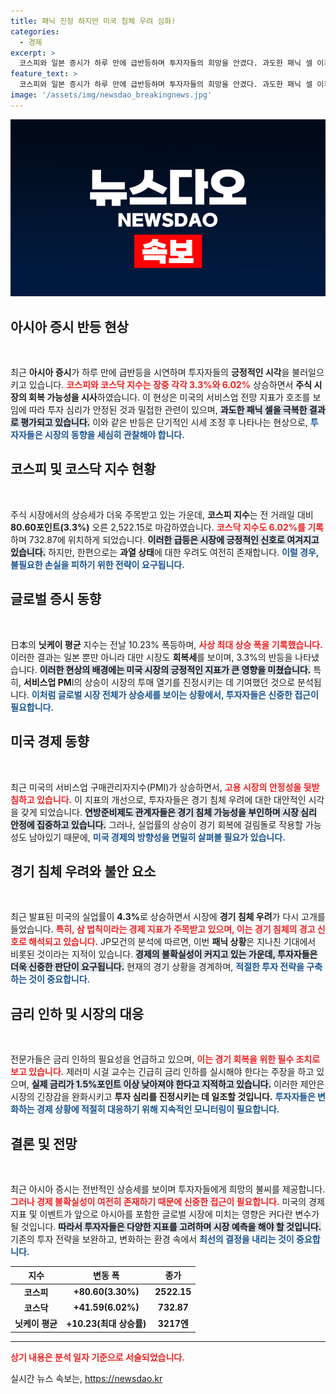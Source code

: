```yaml
---
title: 패닉 진정 하지만 미국 침체 우려 심화!
categories:
  - 경제
excerpt: >
  코스피와 일본 증시가 하루 만에 급반등하며 투자자들의 희망을 안겼다. 과도한 패닉 셀 이후 등장한 긍정적인 미국 경제 지표가 글로벌 시장을 안정시키는 데 큰 역할을 했다.
feature_text: >
  코스피와 일본 증시가 하루 만에 급반등하며 투자자들의 희망을 안겼다. 과도한 패닉 셀 이후 등장한 긍정적인 미국 경제 지표가 글로벌 시장을 안정시키는 데 큰 역할을 했다.
image: '/assets/img/newsdao_breakingnews.jpg'
---
```


<p><img src="/assets/img/newsdao_breakingnews.jpg" alt="bookingtag 속보" /></p>

<h2 data-ke-size="size26">아시아 증시 반등 현상</h2>

<p data-ke-size="size16">&nbsp;</p>

<p>최근 <strong>아시아 증시</strong>가 하루 만에 급반등을 시연하며 투자자들의 <strong>긍정적인 시각</strong>을 불러일으키고 있습니다. <b><span style="color: #ee2323;">코스피와 코스닥 지수는 장중 각각 3.3%와 6.02%</span></b> 상승하면서 <strong>주식 시장의 회복 가능성을 시사</strong>하였습니다. 이 현상은 미국의 서비스업 전망 지표가 호조를 보임에 따라 투자 심리가 안정된 것과 밀접한 관련이 있으며, <b><span style="background-color: #21538527;">과도한 패닉 셀을 극복한 결과로 평가되고 있습니다.</span></b> 이와 같은 반등은 단기적인 시세 조정 후 나타나는 현상으로, <b><span style="color: #1a5490;">투자자들은 시장의 동향을 세심히 관찰해야 합니다.</span></b> </p>

<h2 data-ke-size="size26">코스피 및 코스닥 지수 현황</h2>

<p data-ke-size="size16">&nbsp;</p>

<p>주식 시장에서의 상승세가 더욱 주목받고 있는 가운데, <strong>코스피 지수</strong>는 전 거래일 대비 <strong>80.60포인트(3.3%)</strong> 오른 2,522.15로 마감하였습니다. <b><span style="color: #ee2323;">코스닥 지수도 6.02%를 기록</span></b>하며 732.87에 위치하게 되었습니다. <b><span style="background-color: #21538527;">이러한 급등은 시장에 긍정적인 신호로 여겨지고 있습니다.</span></b> 하지만, 한편으로는 <strong>과열 상태</strong>에 대한 우려도 여전히 존재합니다. <b><span style="color: #1a5490;">이럴 경우, 불필요한 손실을 피하기 위한 전략이 요구됩니다.</span></b> </p>

<h2 data-ke-size="size26">글로벌 증시 동향</h2>

<p data-ke-size="size16">&nbsp;</p>

<p>日本의 <strong>닛케이 평균</strong> 지수는 전날 10.23% 폭등하며, <b><span style="color: #ee2323;">사상 최대 상승 폭을 기록했습니다.</span></b> 이러한 결과는 일본 뿐만 아니라 대만 시장도 <strong>회복세</strong>를 보이며, 3.3%의 반등을 나타냈습니다. <b><span style="background-color: #21538527;">이러한 현상의 배경에는 미국 시장의 긍정적인 지표가 큰 영향을 미쳤습니다.</span></b> 특히, <strong>서비스업 PM</strong>I의 상승이 시장의 투매 열기를 진정시키는 데 기여했던 것으로 분석됩니다. <b><span style="color: #1a5490;">이처럼 글로벌 시장 전체가 상승세를 보이는 상황에서, 투자자들은 신중한 접근이 필요합니다.</span></b> </p>

<h2 data-ke-size="size26">미국 경제 동향</h2>

<p data-ke-size="size16">&nbsp;</p>

<p>최근 미국의 서비스업 구매관리자지수(PMI)가 상승하면서, <b><span style="color: #ee2323;">고용 시장의 안정성을 뒷받침하고 있습니다.</span></b> 이 지표의 개선으로, 투자자들은 경기 침체 우려에 대한 대안적인 시각을 갖게 되었습니다. <b><span style="background-color: #21538527;">연방준비제도 관계자들은 경기 침체 가능성을 부인하며 시장 심리 안정에 집중하고 있습니다.</span></b> 그러나, 실업률의 상승이 경기 회복에 걸림돌로 작용할 가능성도 남아있기 때문에, <b><span style="color: #1a5490;">미국 경제의 방향성을 면밀히 살펴볼 필요가 있습니다.</span></b> </p>

<h2 data-ke-size="size26">경기 침체 우려와 불안 요소</h2>

<p data-ke-size="size16">&nbsp;</p>

<p>최근 발표된 미국의 실업률이 <strong>4.3%</strong>로 상승하면서 시장에 <strong>경기 침체 우려</strong>가 다시 고개를 들었습니다. <b><span style="color: #ee2323;">특히, 삼 법칙이라는 경제 지표가 주목받고 있으며, 이는 경기 침체의 경고 신호로 해석되고 있습니다.</span></b> JP모건의 분석에 따르면, 이번 <strong>패닉 상황</strong>은 지나친 기대에서 비롯된 것이라는 지적이 있습니다. <b><span style="background-color: #21538527;">경제의 불확실성이 커지고 있는 가운데, 투자자들은 더욱 신중한 판단이 요구됩니다.</span></b> 현재의 경기 상황을 경계하며, <b><span style="color: #1a5490;">적절한 투자 전략을 구축하는 것이 중요합니다.</span></b> </p>

<h2 data-ke-size="size26">금리 인하 및 시장의 대응</h2>

<p data-ke-size="size16">&nbsp;</p>

<p>전문가들은 금리 인하의 필요성을 언급하고 있으며, <b><span style="color: #ee2323;">이는 경기 회복을 위한 필수 조치로 보고 있습니다.</span></b> 제러미 시걸 교수는 긴급히 금리 인하를 실시해야 한다는 주장을 하고 있으며, <b><span style="background-color: #21538527;">실제 금리가 1.5%포인트 이상 낮아져야 한다고 지적하고 있습니다.</span></b> 이러한 제안은 시장의 긴장감을 완화시키고 <strong>투자 심리를 진정시키는 데 일조할 것입니다.</strong> <b><span style="color: #1a5490;">투자자들은 변화하는 경제 상황에 적절히 대응하기 위해 지속적인 모니터링이 필요합니다.</span></b> </p>

<h2 data-ke-size="size26">결론 및 전망</h2>

<p data-ke-size="size16">&nbsp;</p>

<p>최근 아시아 증시는 전반적인 상승세를 보이며 투자자들에게 희망의 불씨를 제공합니다. <b><span style="color: #ee2323;">그러나 경제 불확실성이 여전히 존재하기 때문에 신중한 접근이 필요합니다.</span></b> 미국의 경제 지표 및 이벤트가 앞으로 아시아를 포함한 글로벌 시장에 미치는 영향은 커다란 변수가 될 것입니다. <b><span style="background-color: #21538527;">따라서 투자자들은 다양한 지표를 고려하며 시장 예측을 해야 할 것입니다.</span></b> 기존의 투자 전략을 보완하고, 변화하는 환경 속에서 <b><span style="color: #1a5490;">최선의 결정을 내리는 것이 중요합니다.</span></b> </p>

<table>
    <thead>
        <tr>
            <th>지수</th>
            <th>변동 폭</th>
            <th>종가</th>
        </tr>
    </thead>
    <tbody>
        <tr>
            <td style="text-align: center; height: 17px;"><b>코스피</b></td>
            <td style="text-align: center; height: 17px;"><b>+80.60(3.30%)</b></td>
            <td style="text-align: center; height: 17px;"><b>2522.15</b></td>
        </tr>
        <tr>
            <td style="text-align: center; height: 17px;"><b>코스닥</b></td>
            <td style="text-align: center; height: 17px;"><b>+41.59(6.02%)</b></td>
            <td style="text-align: center; height: 17px;"><b>732.87</b></td>
        </tr>
        <tr>
            <td style="text-align: center; height: 17px;"><b>닛케이 평균</b></td>
            <td style="text-align: center; height: 17px;"><b>+10.23(최대 상승률)</b></td>
            <td style="text-align: center; height: 17px;"><b>3217엔</b></td>
        </tr>
    </tbody>
</table>

<hr /> 

<p><b><span style="color: #ee2323;">상기 내용은 분석 일자 기준으로 서술되었습니다.</span></b> </p>
실시간 뉴스 속보는, <a href="https://newsdao.kr" rel="dofollow">https://newsdao.kr</a>


